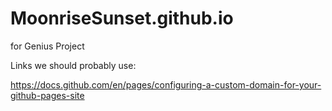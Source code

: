 # MoonriseSunset.github.io
for Genius Project


Links we should probably use:

https://docs.github.com/en/pages/configuring-a-custom-domain-for-your-github-pages-site
